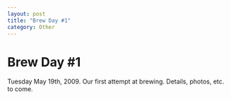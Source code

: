 ```yaml
---
layout: post
title: "Brew Day #1"
category: Other
---
```


Brew Day #1
===========

Tuesday May 19th, 2009. Our first attempt at brewing. Details, photos, etc. to come.
